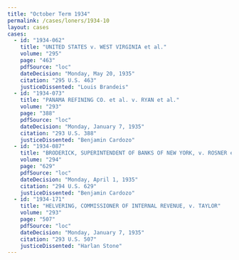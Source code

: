 ```yaml
---
title: "October Term 1934"
permalink: /cases/loners/1934-10
layout: cases
cases:
  - id: "1934-062"
    title: "UNITED STATES v. WEST VIRGINIA et al."
    volume: "295"
    page: "463"
    pdfSource: "loc"
    dateDecision: "Monday, May 20, 1935"
    citation: "295 U.S. 463"
    justiceDissented: "Louis Brandeis"
  - id: "1934-073"
    title: "PANAMA REFINING CO. et al. v. RYAN et al."
    volume: "293"
    page: "388"
    pdfSource: "loc"
    dateDecision: "Monday, January 7, 1935"
    citation: "293 U.S. 388"
    justiceDissented: "Benjamin Cardozo"
  - id: "1934-087"
    title: "BRODERICK, SUPERINTENDENT OF BANKS OF NEW YORK, v. ROSNER et al."
    volume: "294"
    page: "629"
    pdfSource: "loc"
    dateDecision: "Monday, April 1, 1935"
    citation: "294 U.S. 629"
    justiceDissented: "Benjamin Cardozo"
  - id: "1934-171"
    title: "HELVERING, COMMISSIONER OF INTERNAL REVENUE, v. TAYLOR"
    volume: "293"
    page: "507"
    pdfSource: "loc"
    dateDecision: "Monday, January 7, 1935"
    citation: "293 U.S. 507"
    justiceDissented: "Harlan Stone"
---
```

